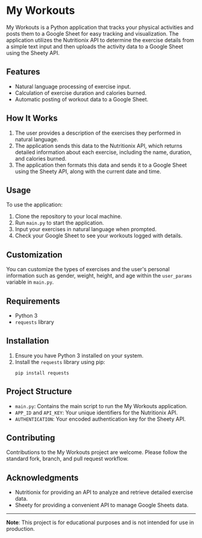 # My Workouts

My Workouts is a Python application that tracks your physical activities and posts them to a Google Sheet for easy tracking and visualization. The application utilizes the Nutritionix API to determine the exercise details from a simple text input and then uploads the activity data to a Google Sheet using the Sheety API.

## Features

- Natural language processing of exercise input.
- Calculation of exercise duration and calories burned.
- Automatic posting of workout data to a Google Sheet.

## How It Works

1. The user provides a description of the exercises they performed in natural language.
2. The application sends this data to the Nutritionix API, which returns detailed information about each exercise, including the name, duration, and calories burned.
3. The application then formats this data and sends it to a Google Sheet using the Sheety API, along with the current date and time.

## Usage

To use the application:

1. Clone the repository to your local machine.
2. Run `main.py` to start the application.
3. Input your exercises in natural language when prompted.
4. Check your Google Sheet to see your workouts logged with details.

## Customization

You can customize the types of exercises and the user's personal information such as gender, weight, height, and age within the `user_params` variable in `main.py`.

## Requirements

- Python 3
- `requests` library

## Installation

1. Ensure you have Python 3 installed on your system.
2. Install the `requests` library using pip:
   ```
   pip install requests
   ```

## Project Structure

- `main.py`: Contains the main script to run the My Workouts application.
- `APP_ID` and `API_KEY`: Your unique identifiers for the Nutritionix API.
- `AUTHENTICATION`: Your encoded authentication key for the Sheety API.

## Contributing

Contributions to the My Workouts project are welcome. Please follow the standard fork, branch, and pull request workflow.

## Acknowledgments

- Nutritionix for providing an API to analyze and retrieve detailed exercise data.
- Sheety for providing a convenient API to manage Google Sheets data.

---

**Note**: This project is for educational purposes and is not intended for use in production.
